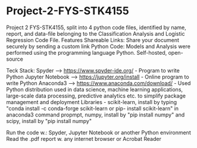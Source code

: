 # Project-2-FYS-STK4155
Project 2 FYS-STK4155, split into 4 python code files, identified by name, report, and data-file belonging to the Classification Analysis and Logistic Regression Code File. Features Shareable Links: Share your document securely by sending a custom link Python Code: Models and Analysis were performed using the programming language Python. Self-hosted, open-source

Teck Stack: Spyder --> https://www.spyder-ide.org/ - Program to write Python Jupyter Notebook --> https://jupyter.org/install - Online program to write Python Anaconda3 --> https://www.anaconda.com/download/ - Used Python distribution used in data science, machine learning applications, large-scale data processing, predictive analytics etc. to simplify package management and deployment Libraries - scikit-learn, install by typing "conda install -c conda-forge scikit-learn or pip- install scikit-learn" in anaconda3 command propmpt, numpy, install by "pip install numpy" and scipy, install by "pip install numpy"

Run the code w.: Spyder, Jupyter Notebook or another Python environment Read the .pdf report w. any internet browser or Acrobat Reader
